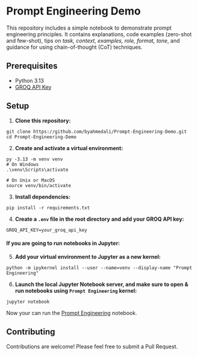 # Prompt Engineering Demo
This repository includes a simple notebook to demonstrate prompt engineering principles. It contains explanations, code examples (zero-shot and few-shot), tips on *task, context, examples, role, format, tone*, and guidance for using chain-of-thought (CoT) techniques.

## Prerequisites
- Python 3.13
- [GROQ API Key](https://console.groq.com/keys)

## Setup
1. **Clone this repository:**
```
git clone https://github.com/byahmedali/Prompt-Engineering-Demo.git
cd Prompt-Engineering-Demo
```

2. **Create and activate a virtual environment:**
```
py -3.13 -m venv venv
# On Windows
.\venv\Scripts\activate

# On Unix or MacOS
source venv/bin/activate
```

3. **Install dependencies:**
```
pip install -r requirements.txt
```

4. **Create a `.env` file in the root directory and add your GROQ API key:**
```
GROQ_API_KEY=your_groq_api_key
```

#### If you are going to run notebooks in Jupyter:
5. **Add your virtual environment to Jupyter as a new kernel:**
```
python -m ipykernel install --user --name=venv --display-name "Prompt Engineering"
```

6. **Launch the local Jupyter Notebook server, and make sure to open & run notebooks using `Prompt Engineering` kernel:**
```
jupyter notebook
```
Now your can run the [Prompt Engineering](./Prompt%20Engineering.ipynb) notebook.

## Contributing
Contributions are welcome! Please feel free to submit a Pull Request.